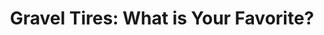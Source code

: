 ---
layout: community
category: community
title: "Gravel Tires: What is Your Favorite?"
description: "Pathfinder Pros. Ran Gravelkings before (SS) and the Pathfinders completely outdo them in performance both on and off the pavement. Depends on size. 38mm pathfinder pros. "
isTopLevel: false
isSingleLevel: false
isArticle: false
datePublished: 2022-06-22 09:41:00 +0300
dateModified: 2022-06-22 09:41:00 +0300
published: false
---